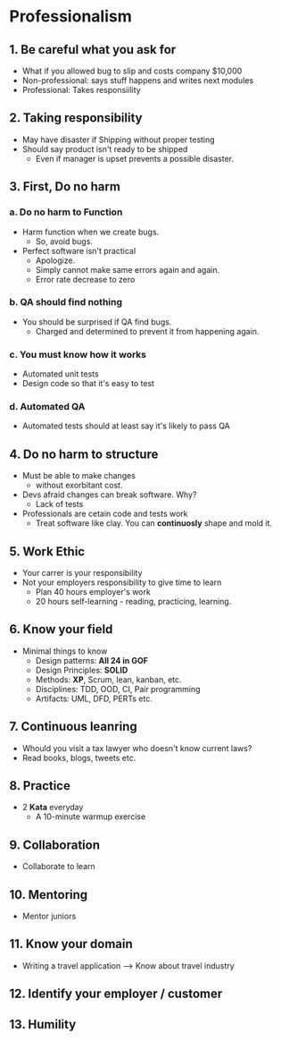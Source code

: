 # Professionalism

## 1. Be careful what you ask for

- What if you allowed bug to slip and costs company $10,000
- Non-professional: says stuff happens and writes next modules
- Professional: Takes responsiility



## 2. Taking responsibility

- May have disaster if Shipping without proper testing
- Should say product isn't ready to be shipped
  - Even if manager is upset prevents a possible disaster.



## 3. First, Do no harm

### a. Do no harm to Function

- Harm function when we create bugs.
  - So, avoid bugs.
- Perfect software isn't practical
  - Apologize.
  - Simply cannot make same errors again and again.
  - Error rate decrease to zero

### b. QA should find nothing

- You should be surprised if QA find bugs.
  - Charged and determined to prevent it from happening again.

### c. You must know how it works

- Automated unit tests
- Design code so that it's easy to test

### d. Automated QA

- Automated tests should at least say it's likely to pass QA



## 4. Do no harm to structure

- Must be able to make changes
  - without exorbitant cost.
- Devs afraid changes can break software. Why?
  - Lack of tests
- Professionals are cetain code and tests work
  - Treat software like clay. You can **continuosly** shape and mold it.

## 5. Work Ethic

- Your carrer is your responsibility
- Not your employers responsibility to give time to learn
  - Plan 40 hours employer's work
  - 20 hours self-learning - reading, practicing, learning.



## 6. Know your field

- Minimal things to know
  -  Design patterns: **All 24 in GOF**
  - Design Principles: **SOLID**
  - Methods: **XP**, Scrum, lean, kanban, etc.
  - Disciplines: TDD, OOD, CI, Pair programming
  - Artifacts: UML, DFD, PERTs etc.

## 7. Continuous leanring

- Whould you visit a tax lawyer who doesn't know current laws?
- Read books, blogs, tweets etc.

## 8. Practice

- 2 **Kata** everyday 
  - A 10-minute warmup exercise

## 9. Collaboration

- Collaborate to learn

## 10. Mentoring

- Mentor juniors

## 11. Know your domain

- Writing a travel application --> Know about travel industry

## 12. Identify your employer / customer

## 13. Humility

